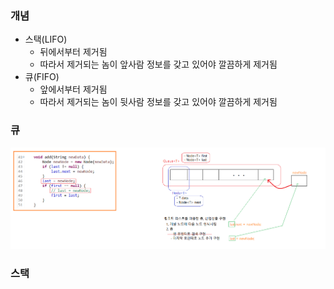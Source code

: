 ### 개념

* 스택(LIFO)
	* 뒤에서부터 제거됨
	* 따라서 제거되는 놈이 앞사람 정보를 갖고 있어야 깔끔하게 제거됨
* 큐(FIFO)
	* 앞에서부터 제거됨
	* 따라서 제거되는 놈이 뒷사람 정보를 갖고 있어야 깔끔하게 제거됨

### 큐

![queue](https://github.com/nara1030/Algorithm/blob/master/study/img/queue.png)

### 스택